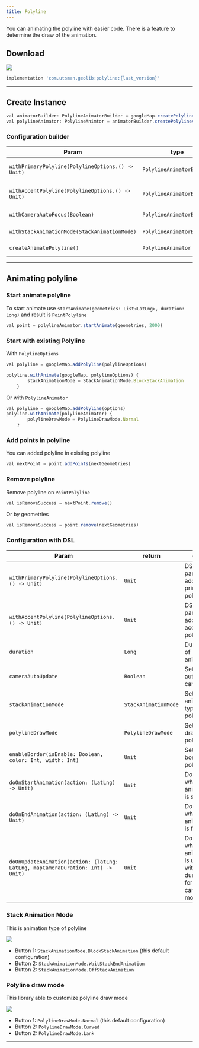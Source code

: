 ```yaml
---
title: Polyline
---
```

You can animating the polyline with easier code. There is a feature to determine the draw of the animation.

## Download
![](https://artifactory-badge.herokuapp.com/artifactory?url=https://utsmannn.jfrog.io/artifactory/android/com/utsman/geolib/location/)
```jsx
implementation 'com.utsman.geolib:polyline:{last_version}'
```
---

## Create Instance
```jsx
val animatorBuilder: PolylineAnimatorBuilder = googleMap.createPolylineAnimatorBuilder()
val polylineAnimator: PolylineAnimtor = animatorBuilder.createPolylineAnimator()
```

### Configuration builder
|Param|type|desc|
|---|---|---|
|`withPrimaryPolyline(PolylineOptions.() -> Unit)`|`PolylineAnimatorBuilder`|DSL param for add primary polyline|
|`withAccentPolyline(PolylineOptions.() -> Unit)`|`PolylineAnimatorBuilder`|DSL param for add accent polyline|
|`withCameraAutoFocus(Boolean)`|`PolylineAnimatorBuilder`|Set for auto zoom camera|
|`withStackAnimationMode(StackAnimationMode)`|`PolylineAnimatorBuilder`|Set for animate type polyline|
|`createAnimatePolyline()`|`PolylineAnimator`|to create `PolylineAnimator`|

---

## Animating polyline
### Start animate polyline
To start animate use `startAnimate(geometries: List<LatLng>, duration: Long)` and result is `PointPolyline`
```jsx
val point = polylineAnimator.startAnimate(geometries, 2000)
```

### Start with existing Polyline
With `PolylineOptions`
```jsx
val polyline = googleMap.addPolyline(polylineOptions)

polyline.withAnimate(googleMap, polylineOptions) {
        stackAnimationMode = StackAnimationMode.BlockStackAnimation
    }
```

Or with `PolylineAnimator`
```jsx
val polyline = googleMap.addPolyline(options)
polyline.withAnimate(polylineAnimator) {
        polylineDrawMode = PolylineDrawMode.Normal
    }
```

### Add points in polyline
You can added polyline in existing polyline
```jsx
val nextPoint = point.addPoints(nextGeometries)
```

### Remove polyline
Remove polyline on `PointPolyline`
```jsx
val isRemoveSuccess = nextPoint.remove()
```

Or by geometries
```jsx
val isRemoveSuccess = point.remove(nextGeometries)
```

### Configuration with DSL
|Param|return|desc|
|---|---|---|
|`withPrimaryPolyline(PolylineOptions.() -> Unit)`|`Unit`|DSL param for add primary polyline|
|`withAccentPolyline(PolylineOptions.() -> Unit)`|`Unit`|DSL param for add accent polyline|
|`duration`|`Long`|Duration of animation|
|`cameraAutoUpdate`|`Boolean`|Set for auto zoom camera|
|`stackAnimationMode`|`StackAnimationMode`|Set for animate type polyline|
|`polylineDrawMode`|`PolylineDrawMode`|Set for draw type polyline|
|`enableBorder(isEnable: Boolean, color: Int, width: Int)`|`Unit`|Set for border of polyline|
|`doOnStartAnimation(action: (LatLng) -> Unit)`|`Unit`|Do action when animation is start|
|`doOnEndAnimation(action: (LatLng) -> Unit)`|`Unit`|Do action when animation is finish|
|`doOnUpdateAnimation(action: (latLng: LatLng, mapCameraDuration: Int) -> Unit)`|`Unit`|Do action when animation is update with duration for camera movement|

### Stack Animation Mode
This is animation type of polyline

![](/img/polyline/polyline_animate.gif)

- Button 1: `StackAnimationMode.BlockStackAnimation` (this default configuration)
- Button 2: `StackAnimationMode.WaitStackEndAnimation`
- Button 2: `StackAnimationMode.OffStackAnimation`

### Polyline draw mode
This library able to customize polyline draw mode

![](/img/polyline/draw_polyline.gif)

- Button 1: `PolylineDrawMode.Normal` (this default configuration)
- Button 2: `PolylineDrawMode.Curved`
- Button 2: `PolylineDrawMode.Lank`

---